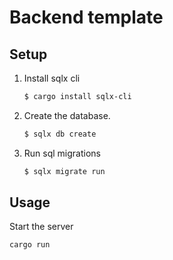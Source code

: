 # Backend template

## Setup

1. Install sqlx cli

    ```sh
    $ cargo install sqlx-cli
    ```

2. Create the database.

    ```sh
    $ sqlx db create
    ```

3. Run sql migrations

    ```sh
    $ sqlx migrate run
    ```

## Usage

Start the server

```
cargo run
```
